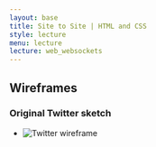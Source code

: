```yaml
---
layout: base
title: Site to Site | HTML and CSS
style: lecture
menu: lecture
lecture: web_websockets
---
```

## Wireframes

### Original Twitter sketch

*	![Twitter wireframe](http://webdesignledger.com/wp-content/uploads/2010/05/sketched_wireframes_18.jpg)